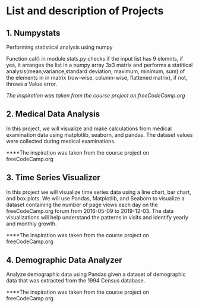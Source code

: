 # List and description of Projects

## 1. Numpystats
Performing statistical analysis using numpy

Function cal() in module stats.py checks if the input list has 9 elemnts, if yes, it arranges the list in a numpy array 3x3 matrix and performs a statitical analysis(mean,variance,standard deviation, maximum, minimum, sum) of the elements in in matrix (row-wise, column-wise, flattened matrix), if not, throws a Value error.

*The inspiration was taken from the course project on freeCodeCamp.org*


## 2. Medical Data Analysis
In this project, we will visualize and make calculations from medical examination data using matplotlib, seaborn, and pandas. 
The dataset values were collected during medical examinations.

****The inspiration was taken from the course project on freeCodeCamp.org 


## 3. Time Series Visualizer
In this project we will visualize time series data using a line chart, bar chart, and box plots.
We will use Pandas, Matplotlib, and Seaborn to visualize a dataset containing the number of page views each day on the freeCodeCamp.org forum from 2016-05-09 to 2019-12-03.
The data visualizations will help understand the patterns in visits and identify yearly and monthly growth.

****The inspiration was taken from the course project on freeCodeCamp.org


## 4. Demographic Data Analyzer

Analyze demographic data using Pandas given a dataset of demographic data that was extracted from the 1994 Census database.

****The inspiration was taken from the course project on freeCodeCamp.org
